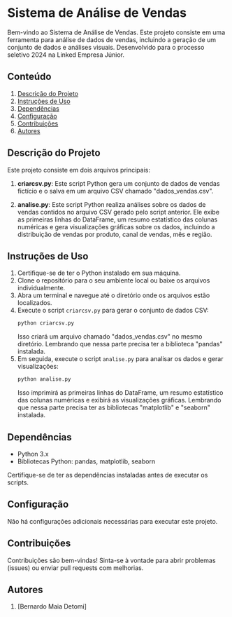 # Sistema de Análise de Vendas

Bem-vindo ao Sistema de Análise de Vendas. Este projeto consiste em uma ferramenta para análise de dados de vendas, incluindo a geração de um conjunto de dados e análises visuais. Desenvolvido para o processo seletivo 2024 na Linked Empresa Júnior.

## Conteúdo  

1. [Descrição do Projeto](#descrição-do-projeto)  
2. [Instruções de Uso](#instruções-de-uso)  
3. [Dependências](#dependências)  
4. [Configuração](#configuração)   
5. [Contribuições](#contribuições)  
6. [Autores](#autores)  

## Descrição do Projeto  

Este projeto consiste em dois arquivos principais:

1. **criarcsv.py**: Este script Python gera um conjunto de dados de vendas fictício e o salva em um arquivo CSV chamado "dados_vendas.csv".
   
2. **analise.py**: Este script Python realiza análises sobre os dados de vendas contidos no arquivo CSV gerado pelo script anterior. Ele exibe as primeiras linhas do DataFrame, um resumo estatístico das colunas numéricas e gera visualizações gráficas sobre os dados, incluindo a distribuição de vendas por produto, canal de vendas, mês e região.

## Instruções de Uso  

1. Certifique-se de ter o Python instalado em sua máquina.
2. Clone o repositório para o seu ambiente local ou baixe os arquivos individualmente.
3. Abra um terminal e navegue até o diretório onde os arquivos estão localizados.
4. Execute o script `criarcsv.py` para gerar o conjunto de dados CSV:
    ```bash
    python criarcsv.py
    ```
   Isso criará um arquivo chamado "dados_vendas.csv" no mesmo diretório.
   Lembrando que nessa parte precisa ter a biblioteca "pandas" instalada.  
5. Em seguida, execute o script `analise.py` para analisar os dados e gerar visualizações:
    ```bash
    python analise.py
    ```
   Isso imprimirá as primeiras linhas do DataFrame, um resumo estatístico das colunas numéricas e exibirá as visualizações gráficas.
   Lembrando que nessa parte precisa ter as bibliotecas "matplotlib" e "seaborn" instalada.  

## Dependências  

- Python 3.x
- Bibliotecas Python: pandas, matplotlib, seaborn

Certifique-se de ter as dependências instaladas antes de executar os scripts.

## Configuração  

Não há configurações adicionais necessárias para executar este projeto.

## Contribuições  

Contribuições são bem-vindas! Sinta-se à vontade para abrir problemas (issues) ou enviar pull requests com melhorias.

## Autores  

1. [Bernardo Maia Detomi]  
